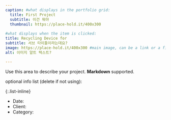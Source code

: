 ```yaml
---
caption: #what displays in the portfolio grid:
  title: First Project
  subtitle: 이건 뭐야
  thumbnail: https://place-hold.it/400x300
  
#what displays when the item is clicked:
title: Recycling Device for 
subtitle: 서브 타이틀이라는데요?
image: https://place-hold.it/400x300 #main image, can be a link or a file in assets/img/portfolio
alt: 이미지 알트 텍스트?

---
```

Use this area to describe your project. **Markdown** supported.

optional info list (delete if not using):

{:.list-inline} 
- Date: 
- Client: 
- Category: 

